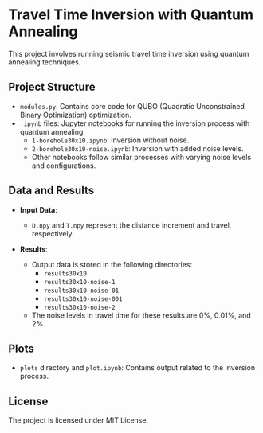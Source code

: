 # Travel Time Inversion with Quantum Annealing

This project involves running seismic travel time inversion using quantum annealing techniques.

## Project Structure

- `modules.py`: Contains core code for QUBO (Quadratic Unconstrained Binary Optimization) optimization.
- `.ipynb` files: Jupyter notebooks for running the inversion process with quantum annealing.
  - `1-borehole30x10.ipynb`: Inversion without noise.
  - `2-borehole30x10-noise.ipynb`: Inversion with added noise levels.
  - Other notebooks follow similar processes with varying noise levels and configurations.

## Data and Results

- **Input Data**:
  - `D.npy` and `T.npy` represent the distance increment and travel, respectively.

- **Results**:
  - Output data is stored in the following directories:
    - `results30x10`
    - `results30x10-noise-1`
    - `results30x10-noise-01`
    - `results30x10-noise-001`
    - `results30x10-noise-2`
  - The noise levels in travel time for these results are 0%, 0.01%, and 2%.

## Plots

- `plots` directory and `plot.ipynb`: Contains output related to the inversion process.

## License

The project is licensed under MIT License.

